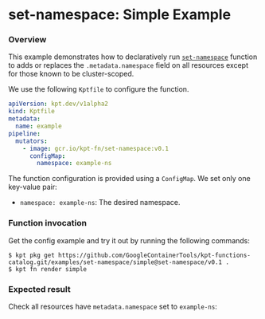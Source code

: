 # set-namespace: Simple Example

### Overview

This example demonstrates how to declaratively run [`set-namespace`] function
to adds or replaces the `.metadata.namespace` field on all resources except for
those known to be cluster-scoped.

We use the following `Kptfile` to configure the function.

```yaml
apiVersion: kpt.dev/v1alpha2
kind: Kptfile
metadata:
  name: example
pipeline:
  mutators:
    - image: gcr.io/kpt-fn/set-namespace:v0.1
      configMap:
        namespace: example-ns
```

The function configuration is provided using a `ConfigMap`. We set only one
key-value pair:
- `namespace: example-ns`: The desired namespace.

### Function invocation

Get the config example and try it out by running the following commands:

```shell
$ kpt pkg get https://github.com/GoogleContainerTools/kpt-functions-catalog.git/examples/set-namespace/simple@set-namespace/v0.1 .
$ kpt fn render simple
```

### Expected result

Check all resources have `metadata.namespace` set to `example-ns`:

[`set-namespace`]: https://catalog.kpt.dev/set-namespace/v0.1/
